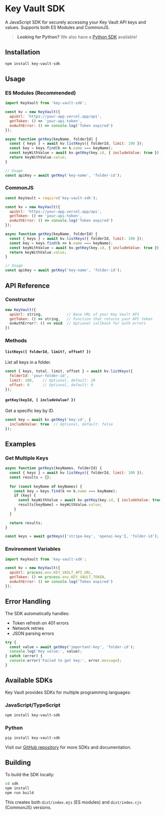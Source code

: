 # Key Vault SDK

A JavaScript SDK for securely accessing your Key Vault API keys and values. Supports both ES Modules and CommonJS.

> **Looking for Python?** We also have a [Python SDK](https://github.com/amaykorade/key-vault/tree/main/python-sdk) available!

## Installation

```bash
npm install key-vault-sdk
```

## Usage

### ES Modules (Recommended)

```javascript
import KeyVault from 'key-vault-sdk';

const kv = new KeyVault({
  apiUrl: 'https://your-app.vercel.app/api',
  getToken: () => 'your-api-token',
  onAuthError: () => console.log('Token expired')
});

async function getKey(keyName, folderId) {
  const { keys } = await kv.listKeys({ folderId, limit: 100 });
  const key = keys.find(k => k.name === keyName);
  const keyWithValue = await kv.getKey(key.id, { includeValue: true });
  return keyWithValue.value;
}

// Usage
const apiKey = await getKey('key-name', 'folder-id');
```

### CommonJS

```javascript
const KeyVault = require('key-vault-sdk');

const kv = new KeyVault({
  apiUrl: 'https://your-app.vercel.app/api',
  getToken: () => 'your-api-token',
  onAuthError: () => console.log('Token expired')
});

async function getKey(keyName, folderId) {
  const { keys } = await kv.listKeys({ folderId, limit: 100 });
  const key = keys.find(k => k.name === keyName);
  const keyWithValue = await kv.getKey(key.id, { includeValue: true });
  return keyWithValue.value;
}

// Usage
const apiKey = await getKey('key-name', 'folder-id');
```

## API Reference

### Constructor

```javascript
new KeyVault({
  apiUrl: string,           // Base URL of your Key Vault API
  getToken: () => string,   // Function that returns your API token
  onAuthError?: () => void  // Optional callback for auth errors
})
```

### Methods

#### `listKeys({ folderId, limit?, offset? })`

List all keys in a folder.

```javascript
const { keys, total, limit, offset } = await kv.listKeys({
  folderId: 'your-folder-id',
  limit: 100,    // Optional, default: 20
  offset: 0      // Optional, default: 0
});
```

#### `getKey(keyId, { includeValue? })`

Get a specific key by ID.

```javascript
const key = await kv.getKey('key-id', {
  includeValue: true  // Optional, default: false
});
```

## Examples

### Get Multiple Keys

```javascript
async function getKeys(keyNames, folderId) {
  const { keys } = await kv.listKeys({ folderId, limit: 100 });
  const results = {};
  
  for (const keyName of keyNames) {
    const key = keys.find(k => k.name === keyName);
    if (key) {
      const keyWithValue = await kv.getKey(key.id, { includeValue: true });
      results[keyName] = keyWithValue.value;
    }
  }
  
  return results;
}

const keys = await getKeys(['stripe-key', 'openai-key'], 'folder-id');
```

### Environment Variables

```javascript
import KeyVault from 'key-vault-sdk';

const kv = new KeyVault({
  apiUrl: process.env.KEY_VAULT_API_URL,
  getToken: () => process.env.KEY_VAULT_TOKEN,
  onAuthError: () => console.log('Token expired')
});
```

## Error Handling

The SDK automatically handles:
- Token refresh on 401 errors
- Network retries
- JSON parsing errors

```javascript
try {
  const value = await getKey('important-key', 'folder-id');
  console.log('Key value:', value);
} catch (error) {
  console.error('Failed to get key:', error.message);
}
```

## Available SDKs

Key Vault provides SDKs for multiple programming languages:

### JavaScript/TypeScript
```bash
npm install key-vault-sdk
```

### Python
```bash
pip install key-vault-sdk
```

Visit our [GitHub repository](https://github.com/amaykorade/key-vault) for more SDKs and documentation.

## Building

To build the SDK locally:

```bash
cd sdk
npm install
npm run build
```

This creates both `dist/index.mjs` (ES modules) and `dist/index.cjs` (CommonJS) versions. 